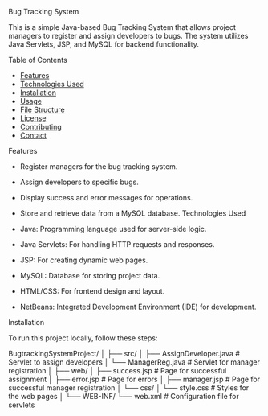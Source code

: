  Bug Tracking System

This is a simple Java-based Bug Tracking System that allows project managers to register and assign developers to bugs. The system utilizes Java Servlets, JSP, and MySQL for backend functionality.

Table of Contents

- [Features](#features)
- [Technologies Used](#technologies-used)
- [Installation](#installation)
- [Usage](#usage)
- [File Structure](#file-structure)
- [License](#license)
- [Contributing](#contributing)
- [Contact](#contact)

Features

- Register managers for the bug tracking system.
- Assign developers to specific bugs.
- Display success and error messages for operations.
- Store and retrieve data from a MySQL database.
Technologies Used

- Java: Programming language used for server-side logic.
- Java Servlets: For handling HTTP requests and responses.
- JSP: For creating dynamic web pages.
- MySQL: Database for storing project data.
- HTML/CSS: For frontend design and layout.
- NetBeans: Integrated Development Environment (IDE) for development.

Installation

To run this project locally, follow these steps:

BugtrackingSystemProject/
│
├── src/
│   ├── AssignDeveloper.java        # Servlet to assign developers
│   └── ManagerReg.java             # Servlet for manager registration
│
├── web/
│   ├── success.jsp                 # Page for successful assignment
│   ├── error.jsp                   # Page for errors
│   ├── manager.jsp                 # Page for successful manager registration
│   └── css/
│       └── style.css               # Styles for the web pages
│
└── WEB-INF/
    └── web.xml                     # Configuration file for servlets

